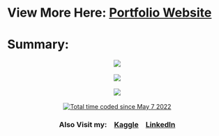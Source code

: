 <h1>View More Here: <a href="https://emnopal.github.io/">Portfolio Website</a></h1>

<h1>Summary:<br/></h3>
<div align="center">
  <a href="https://github.com/emnopal">
    <img align="center" src="https://github-readme-stats.vercel.app/api/top-langs/?username=emnopal&layout=compact&langs_count=10&theme=radical&show_icons=true&count_private=true&hide=jupyter%20notebook,html,blade,tex,less,css,java,pascal,visual%20basic%20.net,matlab,hack" />
  </a><br><br>
  <a href="https://github.com/emnopal">
    <img align="center" src="https://github-readme-stats.vercel.app/api?username=emnopal&count_private=true&show_icons=true&theme=radical" />
  </a><br><br>
  <a href="https://wakatime.com/@emnopal">
    <img align="center" src="https://github-readme-stats.vercel.app/api/wakatime?username=emnopal&theme=radical&layout=compact" />
  </a>
</div>

<div align="center">
  <br>
  <a href="https://wakatime.com/@c559e2f4-357c-49fb-9f5d-84390dcc6e7b"><img src="https://wakatime.com/badge/user/c559e2f4-357c-49fb-9f5d-84390dcc6e7b.svg" alt="Total time coded since May 7 2022" /></a>
  <h3>Also Visit my:&emsp;<a href="https://www.kaggle.com/emnopal">Kaggle</a>&emsp;<a href="https://www.linkedin.com/in/muhammad-naufal-9745b2175/">LinkedIn</a></h3>
</div>
